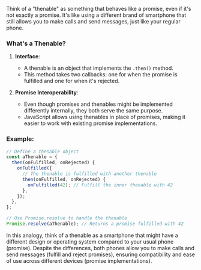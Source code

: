 Think of a "thenable" as something that behaves like a promise, even if it's not exactly a promise. It's like using a different brand of smartphone that still allows you to make calls and send messages, just like your regular phone.

### What's a Thenable?

1. **Interface**: 
   - A thenable is an object that implements the `.then()` method.
   - This method takes two callbacks: one for when the promise is fulfilled and one for when it's rejected.

2. **Promise Interoperability**:
   - Even though promises and thenables might be implemented differently internally, they both serve the same purpose.
   - JavaScript allows using thenables in place of promises, making it easier to work with existing promise implementations.

### Example:

```javascript
// Define a thenable object
const aThenable = {
  then(onFulfilled, onRejected) {
    onFulfilled({
      // The thenable is fulfilled with another thenable
      then(onFulfilled, onRejected) {
        onFulfilled(42); // Fulfill the inner thenable with 42
      },
    });
  },
};

// Use Promise.resolve to handle the thenable
Promise.resolve(aThenable); // Returns a promise fulfilled with 42
```

In this analogy, think of a thenable as a smartphone that might have a different design or operating system compared to your usual phone (promise). Despite the differences, both phones allow you to make calls and send messages (fulfill and reject promises), ensuring compatibility and ease of use across different devices (promise implementations).